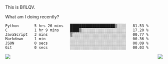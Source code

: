 This is BI1LQV.

What am I doing recently?

<!--START_SECTION:waka-->

```text
Python       5 hrs 26 mins   ████████████████████▒░░░░   81.53 %
C            1 hr 9 mins     ████▒░░░░░░░░░░░░░░░░░░░░   17.20 %
JavaScript   3 mins          ▒░░░░░░░░░░░░░░░░░░░░░░░░   00.77 %
Markdown     1 min           ░░░░░░░░░░░░░░░░░░░░░░░░░   00.36 %
JSON         0 secs          ░░░░░░░░░░░░░░░░░░░░░░░░░   00.09 %
Git          0 secs          ░░░░░░░░░░░░░░░░░░░░░░░░░   00.03 %
```

<!--END_SECTION:waka-->
<img align="right" src="https://github-readme-stats.vercel.app/api?username=bi1lqv&show_icons=true&count_private=true">

<img src="https://metrics.lecoq.io/bi1lqv?template=classic&base.activity=0&base.community=0&base.repositories=0&base.metadata=0&isocalendar=1&base=header%2C%20activity%2C%20community%2C%20repositories%2C%20metadata&base.indepth=false&base.hireable=false&isocalendar=false&isocalendar.duration=full-year&config.timezone=Asia%2FShanghai">
